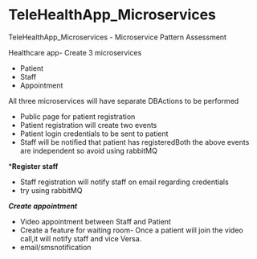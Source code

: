 # TeleHealthApp_Microservices
TeleHealthApp_Microservices - Microservice Pattern Assessment

Healthcare app- 
Create 3 microservices
- Patient
- Staff
- Appointment

All three microservices will have separate DBActions to be performed

- Public page for patient registration
- Patient registration will create two events
- Patient login credentials to be sent to patient
- Staff will be notified that patient has registeredBoth the above events are independent so avoid using rabbitMQ

***Register staff**
- Staff registration will notify staff on email regarding credentials 
- try using rabbitMQ

***Create appointment*** 
- Video appointment between Staff and Patient
- Create a feature for waiting room- Once a patient will join the video call,it will notify staff and vice Versa. 
- email/smsnotification